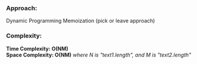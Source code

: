 ### Approach:
Dynamic Programming Memoization (pick or leave approach)
​
### Complexity:
**Time Complexity: O(NM)**\
**Space Complexity: O(NM)** *where N is "text1.length", and M is "text2.length"*